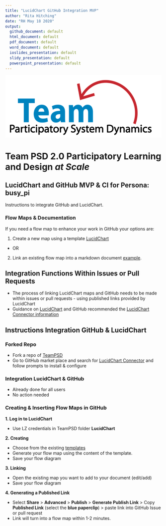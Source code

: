 ```yaml
---
title: "LucidChart GitHub Integration MVP"
author: "Rita Hitching"
date: "RH May 18 2020"
output: 
  github_document: default
  html_document: default
  pdf_document: default
  word_document: default
  ioslides_presentation: default
  slidy_presentation: default
  powerpoint_presentation: default   
---
```



<img src = "https://github.com/lzim/teampsd/blob/teampsd_style/teampsd_logo/team_psd_logo_sm.png"
     height = "200" width = "600">  


# Team PSD 2.0 Participatory Learning and Design _at Scale_ 

## LucidChart and GitHub MVP & CI for Persona: busy_pi
Instructions to integrate GitHub and LucidChart.

### Flow Maps & Documentation
If you need a flow map to enhance your work in GitHub your options are:
1. Create a new map using a template [LucidChart](https://app.lucidchart.com/documents#/templates?folder_id=home)
- OR
2. Link an existing flow map into a markdown document [example](https://app.lucidchart.com/documents/edit/5fb53911-fd04-466f-b419-83b34ebb8544/0_0).


## Integration Functions Within Issues or Pull Requests 
- The process of linking LucidChart maps and GitHub needs to be made within issues or pull requests - using published links provided by LucidChart 
- Guidance on [LucidChart](https://www.lucidchart.com/blog/lucidchart-for-github) and GitHub recommended  the [LucidChart Connector information](https://github.com/marketplace/lucidchart-connector)  


## Instructions Integration GitHub & LucidChart

### Forked Repo
- Fork a repo of [TeamPSD](https://github.com/lzim/teampsd) 
- Go to GitHub market place and search for [LucidChart Connector](https://www.lucidchart.com/pages/integrations/github) and follow prompts to install & configure 

### Integration LucidChart & GitHub 
- Already done for all users 
- No action needed

### Creating & Inserting Flow Maps in GitHub
**1. Log in to LucidChart** 
- Use LZ credentials in TeamPSD folder **LucidChart**

**2. Creating**
- Choose from the existing [templates](https://app.lucidchart.com/documents#/templates?folder_id=home)
- Generate your flow map using the content of the template.
- Save your flow diagram 

**3. Linking**
- Open the existing map you want to add to your document (edit/add) 
- Save your flow diagram 

**4. Generating a Published Link**
- Select **Share** > **Advanced** > **Publish** > **Generate Publish Link** > Copy **Published Link** (select the **blue paperclip**) > paste link into GitHub Issue or pull request
- Link will turn into a flow map within 1-2 minutes.

